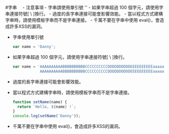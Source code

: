 <a name="String"></a>
#字串
　- 注意事項
    - 字串請使用單引號 ''
    - 如果字串超過 100 個字元，請使用字串連接符號[ \ ]換行。
    - 過度的長字串連接可能會影響效能。
    - 當以程式方式建構字串時，請使用模板字串而不是字串連接。
    - 千萬不要在字串中使用 eval()，會造成許多XSS的漏洞。

  - 字串使用單引號

    ```JavaScript
    var name = 'Danny';
    ```
  - 如果字串超過 100 個字元，請使用字串連接符號[ \ ]換行。

    ```JavaScript
    var name = 'AAAAAAAAAABBBBBBBBBBCCCCCCCCCCDDDDDDDDDDEEEEEEEEEEaaaaaaaaaabbbbbbbbbbccccccccccddddddddddeeeeeeeeee\
                AAAAAAAAAABBBBBBBBBBCCCCCCCCCCDDDDDDDDDDEEEEEEEEEEaaaaaaaaaabbbbbbbbbbccccccccccddddddddddeeeeeeeeee'
    ```
  - 過度的長字串連接可能會影響效能。
  - 當以程式方式建構字串時，請使用模板字串而不是字串連接。

    ```JavaScript
    function setName(name) {
      return `Hello, ${name} !`;
    }
    console.log(setName('Danny'));
    ```
  - 千萬不要在字串中使用 eval()，會造成許多XSS的漏洞。
